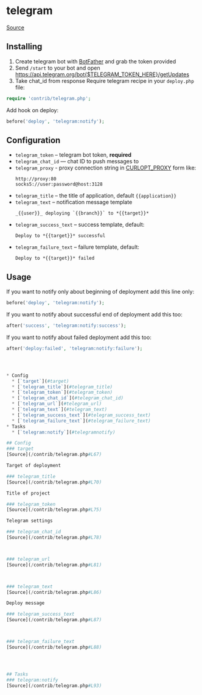 <!-- DO NOT EDIT THIS FILE! -->
<!-- Instead edit contrib/telegram.php -->
<!-- Then run bin/docgen -->

# telegram

[Source](/contrib/telegram.php)


## Installing
  1. Create telegram bot with [BotFather](https://t.me/BotFather) and grab the token provided
  2. Send `/start` to your bot and open https://api.telegram.org/bot{$TELEGRAM_TOKEN_HERE}/getUpdates
  3. Take chat_id from response
Require telegram recipe in your `deploy.php` file:

```php
require 'contrib/telegram.php';
```

Add hook on deploy:

```php
before('deploy', 'telegram:notify');
```

## Configuration

- `telegram_token` – telegram bot token, **required**
- `telegram_chat_id` — chat ID to push messages to
- `telegram_proxy` - proxy connection string in [CURLOPT_PROXY](https://curl.haxx.se/libcurl/c/CURLOPT_PROXY.html) form like:
  ```
  http://proxy:80
  socks5://user:password@host:3128
   ```
- `telegram_title` – the title of application, default `{{application}}`
- `telegram_text` – notification message template
  ```
  _{{user}}_ deploying `{{branch}}` to *{{target}}*
  ```
- `telegram_success_text` – success template, default:
  ```
  Deploy to *{{target}}* successful

  ```
- `telegram_failure_text` – failure template, default:
  ```
  Deploy to *{{target}}* failed
  ```

## Usage

If you want to notify only about beginning of deployment add this line only:

```php
before('deploy', 'telegram:notify');
```

If you want to notify about successful end of deployment add this too:

```php
after('success', 'telegram:notify:success');
```
If you want to notify about failed deployment add this too:

```php
after('deploy:failed', 'telegram:notify:failure');




* Config
  * [`target`](#target)
  * [`telegram_title`](#telegram_title)
  * [`telegram_token`](#telegram_token)
  * [`telegram_chat_id`](#telegram_chat_id)
  * [`telegram_url`](#telegram_url)
  * [`telegram_text`](#telegram_text)
  * [`telegram_success_text`](#telegram_success_text)
  * [`telegram_failure_text`](#telegram_failure_text)
* Tasks
  * [`telegram:notify`](#telegramnotify)

## Config
### target
[Source](/contrib/telegram.php#L67)

Target of deployment

### telegram_title
[Source](/contrib/telegram.php#L70)

Title of project

### telegram_token
[Source](/contrib/telegram.php#L75)

Telegram settings

### telegram_chat_id
[Source](/contrib/telegram.php#L78)



### telegram_url
[Source](/contrib/telegram.php#L81)



### telegram_text
[Source](/contrib/telegram.php#L86)

Deploy message

### telegram_success_text
[Source](/contrib/telegram.php#L87)



### telegram_failure_text
[Source](/contrib/telegram.php#L88)




## Tasks
### telegram:notify
[Source](/contrib/telegram.php#L93)



